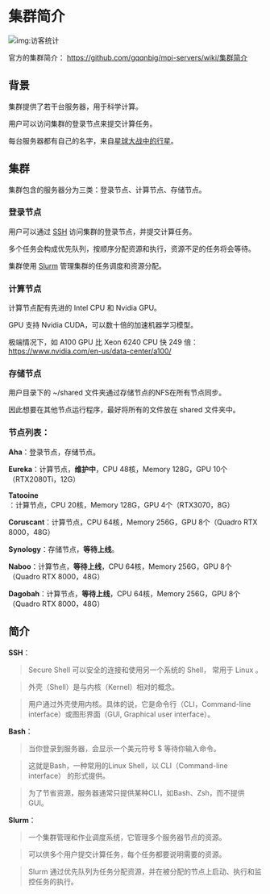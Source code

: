 # 集群简介

![img:访客统计](https://visitor-badge.glitch.me/badge?page_id=lu.readthedocs.io.ServerNote.服务器集群简介)

官方的集群简介： https://github.com/gqqnbig/mpi-servers/wiki/集群简介

## 背景

集群提供了若干台服务器，用于科学计算。

用户可以访问集群的登录节点来提交计算任务。

每台服务器都有自己的名字，来自[星球大战中的行星]。

[星球大战中的行星]: https://en.wikipedia.org/wiki/List_of_Star_Wars_planets_and_moons

## 集群

集群包含的服务器分为三类：登录节点、计算节点、存储节点。

### 登录节点

用户可以通过 [SSH] 访问集群的登录节点，并提交计算任务。

多个任务会构成优先队列，按顺序分配资源和执行，资源不足的任务将会等待。

集群使用 [Slurm] 管理集群的任务调度和资源分配。

[SSH]: https://en.wikipedia.org/wiki/Secure_Shell
[Slurm]: https://slurm.schedmd.com/documentation.html

### 计算节点

计算节点配有先进的 Intel CPU 和 Nvidia GPU。

GPU 支持 Nvidia CUDA，可以数十倍的加速机器学习模型。

极端情况下，如 A100 GPU 比 Xeon 6240 CPU 快 249 倍： https://www.nvidia.com/en-us/data-center/a100/

### 存储节点

用户目录下的 ~/shared 文件夹通过存储节点的NFS在所有节点同步。

因此想要在其他节点运行程序，最好将所有的文件放在 shared 文件夹中。

### 节点列表：

**Aha**：登录节点，存储节点。

**Eureka**：计算节点，**维护中**，CPU 48核，Memory 128G，GPU 10个（RTX2080Ti，12G）

**Tatooine**：计算节点，CPU 20核，Memory 128G，GPU 4个（RTX3070，8G）

**Coruscant**：计算节点，CPU 64核，Memory 256G，GPU 8个（Quadro RTX 8000，48G）

**Synology**：存储节点，**等待上线**。

**Naboo**：计算节点，**等待上线**，CPU 64核，Memory 256G，GPU 8个（Quadro RTX 8000，48G）

**Dagobah**：计算节点，**等待上线**，CPU 64核，Memory 256G，GPU 8个（Quadro RTX 8000，48G）

## 简介

**SSH**：

> Secure Shell 可以安全的连接和使用另一个系统的 Shell， 常用于 Linux 。 

> 外壳（Shell）是与内核（Kernel）相对的概念。

> 用户通过外壳使用内核。具体的说，它是命令行（CLI，Command-line interface）或图形界面（GUI, Graphical user interface）。

**Bash**：

> 当你登录到服务器，会显示一个美元符号 $ 等待你输入命令。

> 这就是Bash，一种常用的Linux Shell，以 CLI（Command-line interface） 的形式提供。

> 为了节省资源，服务器通常只提供某种CLI，如Bash、Zsh，而不提供GUI。

**Slurm**：

> 一个集群管理和作业调度系统，它管理多个服务器节点的资源。

> 可以供多个用户提交计算任务，每个任务都要说明需要的资源。

> Slurm 通过优先队列为任务分配资源，并在被分配的节点上启动、执行和监控任务的执行。
